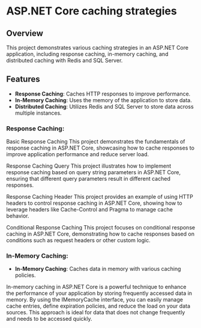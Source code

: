 # ASP.NET Core caching strategies

## Overview

This project demonstrates various caching strategies in an ASP.NET Core application, including response caching, in-memory caching, and distributed caching with Redis and SQL Server.

## Features

- **Response Caching**: Caches HTTP responses to improve performance.
- **In-Memory Caching**: Uses the memory of the application to store data.
- **Distributed Caching**: Utilizes Redis and SQL Server to store data across multiple instances.


### Response Caching:

Basic Response Caching
This project demonstrates the fundamentals of response caching in ASP.NET Core, showcasing how to cache responses to improve application performance and reduce server load.

Response Caching Query
This project illustrates how to implement response caching based on query string parameters in ASP.NET Core, ensuring that different query parameters result in different cached responses.

Response Caching Header
This project provides an example of using HTTP headers to control response caching in ASP.NET Core, showing how to leverage headers like Cache-Control and Pragma to manage cache behavior.

Conditional Response Caching
This project focuses on conditional response caching in ASP.NET Core, demonstrating how to cache responses based on conditions such as request headers or other custom logic.

### In-Memory Caching:

- **In-Memory Caching**: Caches data in memory with various caching policies.

In-memory caching in ASP.NET Core is a powerful technique to enhance the performance of your application by storing frequently accessed data in memory. By using the IMemoryCache interface, you can easily manage cache entries, define expiration policies, and reduce the load on your data sources. This approach is ideal for data that does not change frequently and needs to be accessed quickly.
